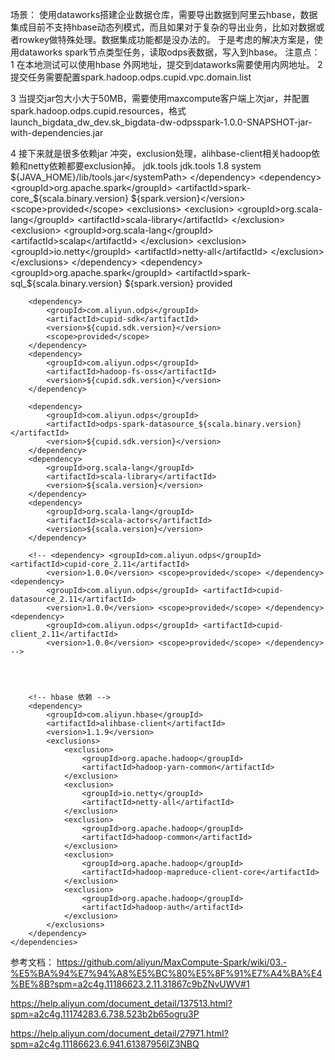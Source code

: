 场景：
使用dataworks搭建企业数据仓库，需要导出数据到阿里云hbase，数据集成目前不支持hbase动态列模式，而且如果对于复杂的导出业务，比如对数据或者rowkey做特殊处理。数据集成功能都是没办法的。
于是考虑的解决方案是，使用dataworks spark节点类型任务，读取odps表数据，写入到hbase。
注意点：
1 在本地测试可以使用hbase 外网地址，提交到dataworks需要使用内网地址。
2  提交任务需要配置spark.hadoop.odps.cupid.vpc.domain.list



3  当提交jar包大小大于50MB，需要使用maxcompute客户端上次jar，并配置spark.hadoop.odps.cupid.resources，格式launch_bigdata_dw_dev.sk_bigdata-dw-odpsspark-1.0.0-SNAPSHOT-jar-with-dependencies.jar

4  接下来就是很多依赖jar 冲突，exclusion处理，alihbase-client相关hadoop依赖和netty依赖都要exclusion掉。
	<dependencies>
		<dependency>
			<groupId>jdk.tools</groupId>
			<artifactId>jdk.tools</artifactId>
			<version>1.8</version>
			<scope>system</scope>
			<systemPath>${JAVA_HOME}/lib/tools.jar</systemPath>
		</dependency>
		<dependency>
			<groupId>org.apache.spark</groupId>
			<artifactId>spark-core_${scala.binary.version}</artifactId>
			<version>${spark.version}</version>
			<scope>provided</scope>
			<exclusions>
				<exclusion>
					<groupId>org.scala-lang</groupId>
					<artifactId>scala-library</artifactId>
				</exclusion>
				<exclusion>
					<groupId>org.scala-lang</groupId>
					<artifactId>scalap</artifactId>
				</exclusion>
				<exclusion>
					<groupId>io.netty</groupId>
					<artifactId>netty-all</artifactId>
				</exclusion>
			</exclusions>
		</dependency>
		<dependency>
			<groupId>org.apache.spark</groupId>
			<artifactId>spark-sql_${scala.binary.version}</artifactId>
			<version>${spark.version}</version>
			<scope>provided</scope>
		</dependency>


		<dependency>
			<groupId>com.aliyun.odps</groupId>
			<artifactId>cupid-sdk</artifactId>
			<version>${cupid.sdk.version}</version>
			<scope>provided</scope>
		</dependency>
		<dependency>
			<groupId>com.aliyun.odps</groupId>
			<artifactId>hadoop-fs-oss</artifactId>
			<version>${cupid.sdk.version}</version>
		</dependency>

		<dependency>
			<groupId>com.aliyun.odps</groupId>
			<artifactId>odps-spark-datasource_${scala.binary.version}</artifactId>
			<version>${cupid.sdk.version}</version>
		</dependency>
		<dependency>
			<groupId>org.scala-lang</groupId>
			<artifactId>scala-library</artifactId>
			<version>${scala.version}</version>
		</dependency>
		<dependency>
			<groupId>org.scala-lang</groupId>
			<artifactId>scala-actors</artifactId>
			<version>${scala.version}</version>
		</dependency>

		<!-- <dependency> <groupId>com.aliyun.odps</groupId> <artifactId>cupid-core_2.11</artifactId> 
			<version>1.0.0</version> <scope>provided</scope> </dependency> <dependency> 
			<groupId>com.aliyun.odps</groupId> <artifactId>cupid-datasource_2.11</artifactId> 
			<version>1.0.0</version> <scope>provided</scope> </dependency> <dependency> 
			<groupId>com.aliyun.odps</groupId> <artifactId>cupid-client_2.11</artifactId> 
			<version>1.0.0</version> <scope>provided</scope> </dependency> -->




		<!-- hbase 依赖 -->
		<dependency>
			<groupId>com.aliyun.hbase</groupId>
			<artifactId>alihbase-client</artifactId>
			<version>1.1.9</version>
			<exclusions>
				<exclusion>
					<groupId>org.apache.hadoop</groupId>
					<artifactId>hadoop-yarn-common</artifactId>
				</exclusion>
				<exclusion>
					<groupId>io.netty</groupId>
					<artifactId>netty-all</artifactId>
				</exclusion>
				<exclusion>
					<groupId>org.apache.hadoop</groupId>
					<artifactId>hadoop-common</artifactId>
				</exclusion>
				<exclusion>
					<groupId>org.apache.hadoop</groupId>
					<artifactId>hadoop-mapreduce-client-core</artifactId>
				</exclusion>
				<exclusion>
					<groupId>org.apache.hadoop</groupId>
					<artifactId>hadoop-auth</artifactId>
				</exclusion>
			</exclusions>
		</dependency>
	</dependencies>


参考文档：
https://github.com/aliyun/MaxCompute-Spark/wiki/03.-%E5%BA%94%E7%94%A8%E5%BC%80%E5%8F%91%E7%A4%BA%E4%BE%8B?spm=a2c4g.11186623.2.11.31867c9bZNvUWV#1

https://help.aliyun.com/document_detail/137513.html?spm=a2c4g.11174283.6.738.523b2b65ogru3P

https://help.aliyun.com/document_detail/27971.html?spm=a2c4g.11186623.6.941.61387956IZ3NBQ

